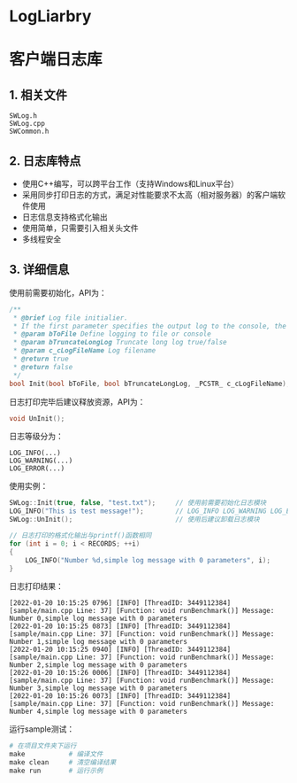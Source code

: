 # LogLiarbry
# 客户端日志库

## 1. 相关文件

```
SWLog.h
SWLog.cpp
SWCommon.h
```

## 2. 日志库特点

- 使用C++编写，可以跨平台工作（支持Windows和Linux平台）
- 采用同步打印日志的方式，满足对性能要求不太高（相对服务器）的客户端软件使用
- 日志信息支持格式化输出
- 使用简单，只需要引入相关头文件
- 多线程安全

## 3. 详细信息

使用前需要初始化，API为：

```c++
/**
 * @brief Log file initialier.
 * If the first parameter specifies the output log to the console, the third parameter can be omitted.
 * @param bToFile Define logging to file or console
 * @param bTruncateLongLog Truncate long log true/false
 * @param c_cLogFileName Log filename
 * @return true 
 * @return false 
 */
bool Init(bool bToFile, bool bTruncateLongLog, _PCSTR_ c_cLogFileName);
```

日志打印完毕后建议释放资源，API为：

```c++
void UnInit();
```

日志等级分为：

```
LOG_INFO(...)   
LOG_WARNING(...) 
LOG_ERROR(...)  
```

使用实例：

```c++
SWLog::Init(true, false, "test.txt");     // 使用前需要初始化日志模块
LOG_INFO("This is test message!");        // LOG_INFO LOG_WARNING LOG_ERROR使用方式相同
SWLog::UnInit();                          // 使用后建议卸载日志模块

// 日志打印的格式化输出与printf()函数相同
for (int i = 0; i < RECORDS; ++i) 
{
    LOG_INFO("Number %d,simple log message with 0 parameters", i);
}
```

日志打印结果：

```
[2022-01-20 10:15:25 0796] [INFO] [ThreadID: 3449112384] [sample/main.cpp Line: 37] [Function: void runBenchmark()] Message: Number 0,simple log message with 0 parameters
[2022-01-20 10:15:25 0873] [INFO] [ThreadID: 3449112384] [sample/main.cpp Line: 37] [Function: void runBenchmark()] Message: Number 1,simple log message with 0 parameters
[2022-01-20 10:15:25 0940] [INFO] [ThreadID: 3449112384] [sample/main.cpp Line: 37] [Function: void runBenchmark()] Message: Number 2,simple log message with 0 parameters
[2022-01-20 10:15:26 0006] [INFO] [ThreadID: 3449112384] [sample/main.cpp Line: 37] [Function: void runBenchmark()] Message: Number 3,simple log message with 0 parameters
[2022-01-20 10:15:26 0073] [INFO] [ThreadID: 3449112384] [sample/main.cpp Line: 37] [Function: void runBenchmark()] Message: Number 4,simple log message with 0 parameters
```

运行sample测试：

```makefile
# 在项目文件夹下运行
make           # 编译文件        
make clean     # 清空编译结果
make run       # 运行示例
```

